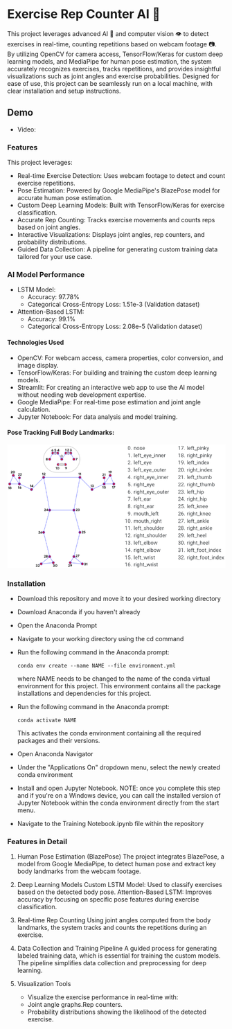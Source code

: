 
# Exercise Rep Counter AI 🤖

This project leverages advanced AI 🤖 and computer vision 👁️ to detect exercises in real-time, counting repetitions based on webcam footage 📷. By utilizing OpenCV for camera access, TensorFlow/Keras for custom deep learning models, and MediaPipe for human pose estimation, the system accurately recognizes exercises, tracks repetitions, and provides insightful visualizations such as joint angles and exercise probabilities. Designed for ease of use, this project can be seamlessly run on a local machine, with clear installation and setup instructions.

## Demo
- Video:



### Features
This project leverages:

- Real-time Exercise Detection: Uses webcam footage to detect and count exercise repetitions.
- Pose Estimation: Powered by Google MediaPipe's BlazePose model for accurate human pose estimation.
- Custom Deep Learning Models: Built with TensorFlow/Keras for exercise classification.
- Accurate Rep Counting: Tracks exercise movements and counts reps based on joint angles.
- Interactive Visualizations: Displays joint angles, rep counters, and probability distributions.
- Guided Data Collection: A pipeline for generating custom training data tailored for your use case.

### AI Model Performance

- LSTM Model:
    - Accuracy: 97.78%
    - Categorical Cross-Entropy Loss: 1.51e-3 (Validation dataset)
- Attention-Based LSTM:
    - Accuracy: 99.1%
    - Categorical Cross-Entropy Loss: 2.08e-5 (Validation dataset)

#### Technologies Used

- OpenCV: For webcam access, camera properties, color conversion, and image display.
- TensorFlow/Keras: For building and training the custom deep learning models.
- Streamlit: For creating an interactive web app to use the AI model without needing web development expertise.
- Google MediaPipe: For real-time pose estimation and joint angle calculation.
- Jupyter Notebook: For data analysis and model training.

#### Pose Tracking Full Body Landmarks:
![pose_tracking_full_body_landmarks.png](pose_tracking_full_body_landmarks.png)


### Installation

- Download this repository and move it to your desired working directory
- Download Anaconda if you haven't already
- Open the Anaconda Prompt
- Navigate to your working directory using the cd command
- Run the following command in the Anaconda prompt:
	```
  	conda env create --name NAME --file environment.yml
  	```
	where NAME needs to be changed to the name of the conda virtual environment for this project. This environment contains all the package installations and dependencies for this project.
  
- Run the following command in the Anaconda prompt:
  	```
  	conda activate NAME
  	```
	This activates the conda environment containing all the required packages and their versions. 
  
- Open Anaconda Navigator
- Under the "Applications On" dropdown menu, select the newly created conda environment
- Install and open Jupyter Notebook. NOTE: once you complete this step and if you're on a Windows device, you can call the installed version of Jupyter Notebook within the conda environment directly from the start menu.  
- Navigate to the Training Notebook.ipynb file within the repository

### Features in Detail

1. Human Pose Estimation (BlazePose)
The project integrates BlazePose, a model from Google MediaPipe, to detect human pose and extract key body landmarks from the webcam footage.

2. Deep Learning Models
Custom LSTM Model: Used to classify exercises based on the detected body pose.
Attention-Based LSTM: Improves accuracy by focusing on specific pose features during exercise classification.
3. Real-time Rep Counting
Using joint angles computed from the body landmarks, the system tracks and counts the repetitions during an exercise.

4. Data Collection and Training Pipeline
A guided process for generating labeled training data, which is essential for training the custom models. The pipeline simplifies data collection and preprocessing for deep learning.

5. Visualization Tools
	- Visualize the exercise performance in real-time with:
	- Joint angle graphs.Rep counters.
	- Probability distributions showing the likelihood of the detected exercise.